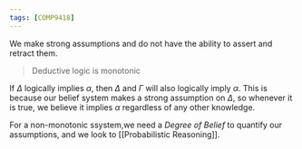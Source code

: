 ```yaml
---
tags: [COMP9418]
---
```


We make strong assumptions and do not have the ability to assert and retract them.

> Deductive logic is monotonic

If $\Delta$ logically implies $\alpha$, then $\Delta$ and $\Gamma$ will also logically imply $\alpha$.
	This is because our belief system makes a strong assumption on $\Delta$, so whenever it is true, we believe it implies $\alpha$ regardless of any other knowledge.

For a non-monotonic ssystem,we need a *Degree of Belief* to quantify our assumptions, and we look to [[Probabilistic Reasoning]].